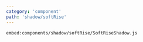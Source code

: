 ```yaml
---
category: 'component'
path: 'shadow/softRise'
---
```


`embed:components/shadow/softRise/SoftRiseShadow.js`
